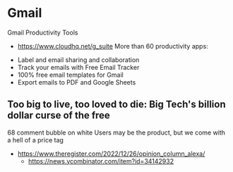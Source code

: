 # Gmail


Gmail Productivity Tools

* https://www.cloudhq.net/g_suite
More than 60 productivity apps:
- Label and email sharing and collaboration
- Track your emails with Free Email Tracker
- 100% free email templates for Gmail
- Export emails to PDF and Google Sheets

## Too big to live, too loved to die: Big Tech's billion dollar curse of the free
68 comment bubble on white
Users may be the product, but we come with a hell of a price tag

* https://www.theregister.com/2022/12/26/opinion_column_alexa/
  * https://news.ycombinator.com/item?id=34142932
  